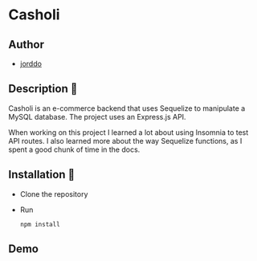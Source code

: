 # Casholi

## Author

- [jorddo](https://github.com/jorddo)

## Description 🌌

Casholi is an e-commerce backend that uses Sequelize to manipulate a MySQL database. The project uses an Express.js API.

When working on this project I learned a lot about using Insomnia to test API routes. I also learned more about the way Sequelize functions, as I spent a good chunk of time in the docs.

## Installation 🚀

- Clone the repository
- Run

      npm install

## Demo
